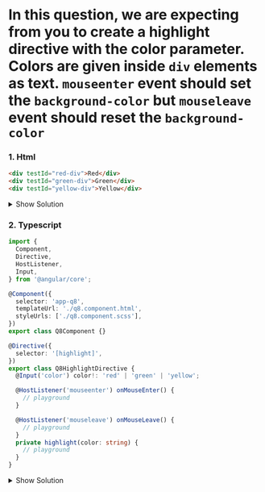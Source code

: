  
# In this question, we are expecting from you to create a highlight directive with the color parameter. Colors are given inside `div` elements as text. `mouseenter` event should set the `background-color` but `mouseleave` event should reset the `background-color`

### 1. Html

```html
<div testId="red-div">Red</div>
<div testId="green-div">Green</div>
<div testId="yellow-div">Yellow</div>
```

<details>
<summary>Show Solution</summary>
<p>

```html
<div testId="red-div" highlight color="red">Red</div>
<div testId="green-div" highlight color="green">Green</div>
<div testId="yellow-div" highlight color="yellow">Yellow</div>
```

</p>
</details>


### 2. Typescript

```typescript
import {
  Component,
  Directive,
  HostListener,
  Input,
} from '@angular/core';

@Component({
  selector: 'app-q8',
  templateUrl: './q8.component.html',
  styleUrls: ['./q8.component.scss'],
})
export class Q8Component {}

@Directive({
  selector: '[highlight]',
})
export class Q8HighlightDirective {
  @Input('color') color!: 'red' | 'green' | 'yellow';

  @HostListener('mouseenter') onMouseEnter() {
    // playground
  }

  @HostListener('mouseleave') onMouseLeave() {
    // playground
  }
  private highlight(color: string) {
    // playground
  }
}
```

<details>
<summary>Show Solution</summary>
<p>

```typescript
import {
  Component,
  Directive,
  ElementRef,
  HostListener,
  Input,
} from '@angular/core';

@Component({
  selector: 'app-q8',
  templateUrl: './q8.component.html',
  styleUrls: ['./q8.component.scss'],
})
export class Q8Component {}

@Directive({
  selector: '[highlight]',
})
export class Q8HighlightDirective {
  @Input('color') color!: 'red' | 'green' | 'yellow';

  constructor(private el: ElementRef) {}

  @HostListener('mouseenter') onMouseEnter() {
    this.highlight(this.color);
  }

  @HostListener('mouseleave') onMouseLeave() {
    this.highlight('');
  }
  private highlight(color: string) {
    this.el.nativeElement.style.backgroundColor = color;
  }
}
```

</p>
</details>
 